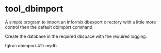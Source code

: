 # tool_dbimport

A simple program to import an Informix dbexport directory with a little more control then the default dbimport command.

Create the database in the required dbspace with the required logging.

fglrun dbimport.42r mydb


